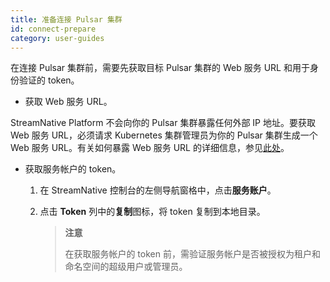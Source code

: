 ```yaml
---
title: 准备连接 Pulsar 集群
id: connect-prepare
category: user-guides
---
```


在连接 Pulsar 集群前，需要先获取目标 Pulsar 集群的 Web 服务 URL 和用于身份验证的 token。

* 获取 Web 服务 URL。

StreamNative Platform 不会向你的 Pulsar 集群暴露任何外部 IP 地址。要获取 Web 服务 URL，必须请求 Kubernetes 集群管理员为你的 Pulsar 集群生成一个 Web 服务 URL。有关如何暴露 Web 服务 URL 的详细信息，参见[此处](/operator-guides/configure/networking.md)。

* 获取服务帐户的 token。

  1. 在 StreamNative 控制台的左侧导航窗格中，点击**服务账户**。

  2. 点击 **Token** 列中的**复制**图标，将 token 复制到本地目录。

      > **注意**
      >
      > 在获取服务帐户的 token 前，需验证服务帐户是否被授权为租户和命名空间的超级用户或管理员。